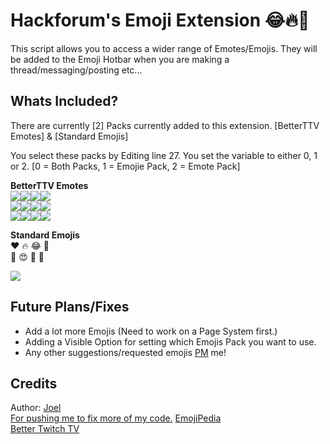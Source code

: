 # Hackforum's Emoji Extension 😂🔥🙏
This script allows you to access a wider range of Emotes/Emojis. They will be added to the Emoji Hotbar when you are making a thread/messaging/posting etc...

## Whats Included?
There are currently [2] Packs currently added to this extension. [BetterTTV Emotes] & [Standard Emojis]

You select these packs by Editing line 27. You set the variable to either 0, 1 or 2. [0 = Both Packs, 1 = Emojie Pack, 2 = Emote Pack]

<b>BetterTTV Emotes</b><br>
<img src="https://cdn.betterttv.net/emote/56cb56f5500cb4cf51e25b90/1x"><img src="https://cdn.betterttv.net/emote/5a6edb51f730010d194bdd46/1x"><img src="https://cdn.betterttv.net/emote/5a16ddca8c22a247ead62ceb/1x"><img src="https://cdn.betterttv.net/emote/5b1740221c5a6065a7bad4b5/1x"><br>
<img src="https://cdn.betterttv.net/emote/5aca62163e290877a25481ad/1x"><img src="https://cdn.betterttv.net/emote/59f27b3f4ebd8047f54dee29/1x"><img src="https://cdn.betterttv.net/emote/5b77ac3af7bddc567b1d5fb2/1x"><img src="https://cdn.betterttv.net/emote/5c548025009a2e73916b3a37/1x"><br>
<img src="https://cdn.betterttv.net/emote/583089f4737a8e61abb0186b/1x"><img src="https://cdn.betterttv.net/emote/55b6f480e66682f576dd94f5/1x"><img src="https://cdn.betterttv.net/emote/5e9c6c187e090362f8b0b9e8/1x"><img src="https://cdn.betterttv.net/emote/5d20a55de1cfde376e532972/1x">

<b>Standard Emojis</b><br>
❤ 🔥 😂 🥰 <br>
🥺 😍 👏 🙏
 
<img src="https://i.imgur.com/H6M0RoR.png">

## Future Plans/Fixes
- Add a lot more Emojis (Need to work on a Page System first.)
- Adding a Visible Option for setting which Emojis Pack you want to use.
- Any other suggestions/requested emojis <a href="https://hackforums.net/private.php?action=send&uid=3790579&subject=Emoji%20Suggestion">PM</a> me! 

## Credits 
Author: <a href="https://hackforums.net/member.php?action=profile&uid=3790579" target="_blank">Joel</a><br>
<a href="https://hackforums.net/member.php?action=profile&uid=1306528">For pushing me to fix more of my code.</a>
<a href="https://emojipedia.org/">EmojiPedia</a><br>
<a href="https://betterttv.com/">Better Twitch TV</a>
